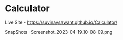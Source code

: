 # Calculator

Live Site - https://suvinaysawant.github.io/Calculator/

SnapShots -Screenshot_2023-04-19_10-08-09.png
